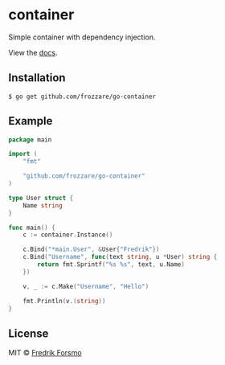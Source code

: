 # container

Simple container with dependency injection.

View the [docs](http://godoc.org/github.com/frozzare/go-container).

## Installation

```
$ go get github.com/frozzare/go-container
```

## Example

```go
package main

import (
	"fmt"

	"github.com/frozzare/go-container"
)

type User struct {
	Name string
}

func main() {
	c := container.Instance()

	c.Bind("*main.User", &User{"Fredrik"})
	c.Bind("Username", func(text string, u *User) string {
		return fmt.Sprintf("%s %s", text, u.Name)
	})

	v, _ := c.Make("Username", "Hello")

	fmt.Println(v.(string))
}
```

## License

 MIT © [Fredrik Forsmo](https://github.com/frozzare)
